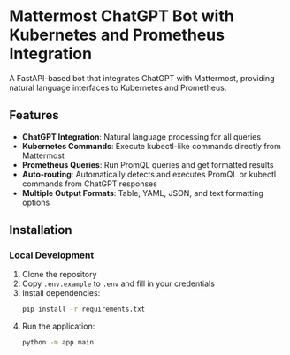# Mattermost ChatGPT Bot with Kubernetes and Prometheus Integration

A FastAPI-based bot that integrates ChatGPT with Mattermost, providing natural language interfaces to Kubernetes and Prometheus.

## Features

- **ChatGPT Integration**: Natural language processing for all queries
- **Kubernetes Commands**: Execute kubectl-like commands directly from Mattermost
- **Prometheus Queries**: Run PromQL queries and get formatted results
- **Auto-routing**: Automatically detects and executes PromQL or kubectl commands from ChatGPT responses
- **Multiple Output Formats**: Table, YAML, JSON, and text formatting options

## Installation

### Local Development

1. Clone the repository
2. Copy `.env.example` to `.env` and fill in your credentials
3. Install dependencies:
   ```bash
   pip install -r requirements.txt

4. Run the application:
    ```bash
   python -m app.main